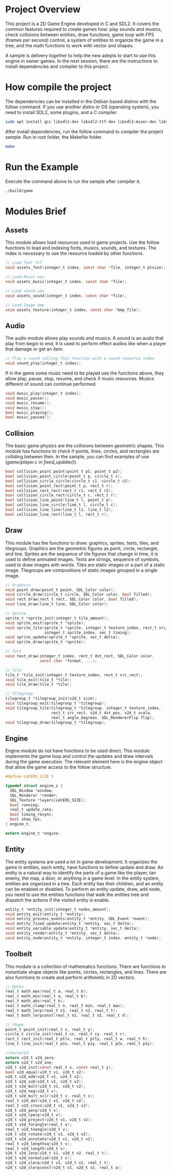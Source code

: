# Project Overview

This project is a 2D Game Engine developed in C and SDL2. It covers the common features 
required to create games how: play sounds and musics, check collisions between entities, 
draw functions, game loop with FPS (frames per second) control, a system of entities to 
organize the game in a tree, and the math functions to work with vector and shapes.

A sample is delivery together to help the new adepts to start to use this engine in 
owner games. In the next session, there are the instructions to install dependencies 
and compiler to this project.

# How compile the project

The dependencies can be installed in the Debian based distros with the follow command. 
If you use another distro or OS (operating system), you need to install SDL2, some 
plugins, and a C compiler.

```bash
sudo apt install gcc libsdl2-dev libsdl2-ttf-dev libsdl2-mixer-dev libsdl2-image-dev libsdl2-gfx-dev
```

After install dependencies, run the follow command to compiler the project sample. Run 
in root folder, the Makefile folder. 

```bash
make
```

# Run the Example

Execute the command above to run the sample after compiler it.

```bash
./build/game
```

# Modules Brief

## Assets

This module allows load resources used in game projects. Use the follow functions 
to load and indexing fonts, musics, sounds, and textures. The index is necessary 
to use the resource loaded by other functions.

```C
// Load font ttf
void assets_font(integer_t index, const char *file, integer_t ptsize);

// Load Music wav
void assets_music(integer_t index, const char *file);

// Load sound wav
void assets_sound(integer_t index, const char *file);

// Load Image bmp
void assets_texture(integer_t index, const char *bmp_file);
```

## Audio

The audio module allows play sounds and musics. A sound is an audio that play from 
begin to end, it is used to perform effect audios like when a player that damage 
or get an item. 

```C
// Play a sound calling this function with a sound resource index
void sound_play(integer_t index);
```

If in the game some music need to be played use the functions above, they allow play, 
pause, stop, resume, and check if music resources. Musics different of sound can 
continue performed.

```C
void music_play(integer_t index);
void music_pause();
void music_resume();
void music_stop();
bool music_playing();
bool music_paused();
```

## Collision

The basic game physics are the collisions between geometric shapes. This module has 
functions to check if points, lines, circles, and rectangles are colliding between then. 
In the sample, you can find examples of use (*game/player.c in fixed_update()*).

```C
bool collision_point_point(point_t p1, point_t p2);
bool collision_point_circle(point_t p, circle_t c);
bool collision_circle_circle(circle_t c1, circle_t c2);
bool collision_point_rect(point_t p, rect_t r);
bool collision_rect_rect(rect_t r1, rect_t r2);
bool collision_circle_rect(circle_t c, rect_t r);
bool collision_line_point(line_t l, point_t p);
bool collision_line_circle(line_t l, circle_t c);
bool collision_line_line(line_t l1, line_t l2);
bool collision_line_rect(line_t l, rect_t r);
```

## Draw

This module has the functions to draw: graphics, sprites, texts, tiles, and
tilegroups. Graphics are the geometric figures as point, circle, rectangle, 
and line. Sprites are the sequence of tile figures that change in time, it is 
used to define animated images. Texts are strings, sequence of symbols, used 
to draw images with words. Tiles are static images or a part of a static image. 
Tilegroups are compositions of static images grouped in a single image.

```C
// Graphics
void point_draw(point_t point, SDL_Color color);
void circle_draw(circle_t circle, SDL_Color color, bool filled);
void rect_draw(rect_t rect, SDL_Color color, bool filled);
void line_draw(line_t line, SDL_Color color);

// Sprite
sprite_t *sprite_init(integer_t tile_amount);
void sprite_exit(sprite_t *sprite);
void sprite_tile(sprite_t *sprite, integer_t texture_index, rect_t src_rect,
                 integer_t sprite_index, sec_t timing);
void sprite_update(sprite_t *sprite, sec_t delta);
void sprite_draw(sprite_t *sprite);

// Text
void text_draw(integer_t index, rect_t dst_rect, SDL_Color color,
               const char *format, ...);

// Tile
tile_t *tile_init(integer_t texture_index, rect_t src_rect);
void tile_exit(tile_t *tile);
void tile_draw(tile_t *tile);

// Tilegroup
tilegroup_t *tilegroup_init(v2d_t size);
void tilegroup_exit(tilegroup_t *tilegroup);
void tilegroup_tile(tilegroup_t *tilegroup, integer_t texture_index,
                    rect_t src_rect, v2d_t dst_pos, v2d_t scala,
                    real_t angle_degrees, SDL_RendererFlip flip);
void tilegroup_draw(tilegroup_t *tilegroup);
```

## Engine

Engine module do not have functions to be used direct. This module implements the 
game loop and control the updates and draw intervals during the game execution. 
The relevant element here is the engine object that allow the game access to the 
follow structure.

```C
#define LAYERS_SIZE 5

typedef struct engine_s {
  SDL_Window *window;
  SDL_Renderer *render;
  SDL_Texture *layers[LAYERS_SIZE];
  bool running;
  real_t update_rate;
  bool timing_resync;
  bool show_fps;
} engine_t;

extern engine_t *engine;
```

## Entity

The entity systems are used a lot in game development. It organizes the game in 
entities, each entity, have functions to define update and draw. An entity is 
a natural way to identify the parts of a game like the player, tan enemy, the map, 
a door, or anything in a game level. In the entity system, entities are organized in 
a tree. Each entity has their children, and an entity can be enabled or disabled. 
To perform an entity update, draw, add node, you need to use the entities 
functions that walk the entities tree and dispatch the actions if the visited entity 
is enable. 

```C
entity_t *entity_init(integer_t nodes_amount);
void entity_exit(entity_t *entity);
void entity_process_events(entity_t *entity, SDL_Event *event);
void entity_fixed_update(entity_t *entity, sec_t delta);
void entity_variable_update(entity_t *entity, sec_t delta);
void entity_render(entity_t *entity, sec_t delta);
void entity_node(entity_t *entity, integer_t index, entity_t *node);
```

## Toolbelt

This module is a collection of mathematics functions. There are functions
to instantiate shape objects like points, circles, rectangles, and lines. 
There are also functions to create and perform arithmetic in 2D vectors.

```C
// Maths
real_t math_max(real_t a, real_t b);
real_t math_min(real_t a, real_t b);
real_t math_abs(real_t n);
real_t math_clamp(real_t n, real_t min, real_t max);
real_t math_lerp(real_t n1, real_t n2, real_t t);
real_t math_lerpconst(real_t n1, real_t n2, real_t d);

// Shape
point_t point_init(real_t x, real_t y);
circle_t circle_init(real_t cx, real_t cy, real_t r);
rect_t rect_init(real_t ptlx, real_t ptly, real_t w, real_t h);
line_t line_init(real_t p1x, real_t p1y, real_t p2x, real_t p2y);

//Vector2d
extern v2d_t v2d_zero;
extern v2d_t v2d_one;
v2d_t v2d_init(const real_t x, const real_t y);
bool v2d_equal(v2d_t v1, v2d_t v2);
v2d_t v2d_add(v2d_t v1, v2d_t v2);
v2d_t v2d_sub(v2d_t v1, v2d_t v2);
v2d_t v2d_mult(v2d_t v1, v2d_t v2);
v2d_t v2d_neg(v2d_t v);
v2d_t v2d_mult_sclr(v2d_t v, real_t s);
real_t v2d_dot(v2d_t v1, v2d_t v2);
real_t v2d_cross(v2d_t v1, v2d_t v2);
v2d_t v2d_perp(v2d_t v);
v2d_t v2d_rperp(v2d_t v);
v2d_t v2d_project(v2d_t v1, v2d_t v2);
v2d_t v2d_forangle(real_t a);
real_t v2d_toangle(v2d_t v);
v2d_t v2d_rotate(v2d_t v1, v2d_t v2);
v2d_t v2d_unrotate(v2d_t v1, v2d_t v2);
real_t v2d_lengthsq(v2d_t v);
real_t v2d_length(v2d_t v);
v2d_t v2d_lerp(v2d_t v1, v2d_t v2, real_t t);
v2d_t v2d_normalize(v2d_t v);
v2d_t v2d_slerp(v2d_t v1, v2d_t v2, real_t t);
v2d_t v2d_slerpconst(v2d_t v1, v2d_t v2, real_t a);
```
